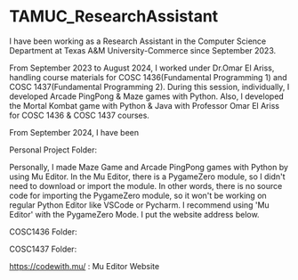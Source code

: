# TAMUC_ResearchAssistant

I have been working as a Research Assistant in the Computer Science Department at Texas A&M University-Commerce since September 2023.

From September 2023 to August 2024, I worked under Dr.Omar El Ariss, handling course materials for COSC 1436(Fundamental Programming 1) and COSC 1437(Fundamental Programming 2).
During this session, individually, I developed Arcade PingPong & Maze games with Python. 
Also, I developed the Mortal Kombat game with Python & Java with Professor Omar El Ariss for COSC 1436 & COSC 1437 courses.

From September 2024, I have been 

Personal Project Folder:

Personally, I made Maze Game and Arcade PingPong games with Python by using Mu Editor. In the Mu Editor, there is a PygameZero module, so I didn't need to download or import the module. In other words, there is no source code for importing the PygameZero module, so it won't be working on regular Python Editor like VSCode or Pycharm. I recommend using 'Mu Editor' with the PygameZero Mode. I put the website address below.

COSC1436 Folder:

COSC1437 Folder:



https://codewith.mu/
: Mu Editor Website
